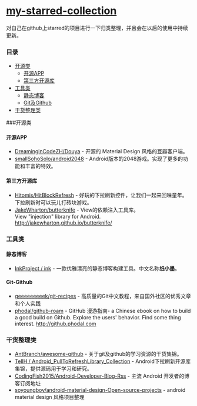 # [my-starred-collection](https://github.com/coreycao/my-starred-collection)
对自己在github上starred的项目进行一下归类整理，并且会在以后的使用中持续更新。

###  目录
- [开源类](#开源类)
    - [开源APP](#开源app)
    - [第三方开源库](#第三方开源库)
- [工具类](#工具类)
    - [静态博客](#静态博客)
    - [Git及Github](#git-github)
- [干货整理类](#干货整理类)

###开源类

#### 开源APP
* [DreaminginCodeZH/Douya](https://github.com/DreaminginCodeZH/Douya) - 开源的 Material Design 风格的豆瓣客户端。
* [smallSohoSolo/android2048](https://github.com/smallSohoSolo/android2048) - Android版本的2048游戏。实现了更多的功能和丰富的特效。

#### 第三方开源库
* [Hitomis/HitBlockRefresh](https://github.com/Hitomis/HitBlockRefresh) - 好玩的下拉刷新控件，让我们一起来回味童年。下拉刷新时可以玩儿打砖块游戏。
* [JakeWharton/butterknife](https://github.com/JakeWharton/butterknife) - View的依赖注入工具库。<br>View "injection" library for Android. http://jakewharton.github.io/butterknife/

### 工具类

#### 静态博客
* [InkProject / ink](https://github.com/InkProject/ink) - 一款优雅漂亮的静态博客构建工具。中文名称**纸小墨**。

#### Git-Github
* [geeeeeeeeek/git-recipes](https://github.com/geeeeeeeeek/git-recipes) - 高质量的Git中文教程，来自国外社区的优秀文章和个人实践
* [phodal/github-roam](https://github.com/phodal/github-roam) - GitHub 漫游指南- a Chinese ebook on how to build a good build on Github. Explore the users' behavior. Find some thing interest. http://github.phodal.com

### 干货整理类
* [AntBranch/awesome-github](https://github.com/AntBranch/awesome-github) - 关于git及github的学习资源的干货集锦。
* [TellH / Android_PullToRefreshLibrary_Collection](https://github.com/TellH/Android_PullToRefreshLibrary_Collection) - Android下拉刷新开源库集锦，提供源码用于学习和研究。
* [CodingFish2015/Android-Developer-Blog-Rss](https://github.com/CodingFish2015/Android-Developer-Blog-Rss) - 主流 Android 开发者的博客订阅地址
* [soyoungboy/android-material-design-Open-source-projects](https://github.com/soyoungboy/android-material-design-Open-source-projects) - android material design 风格项目整理

